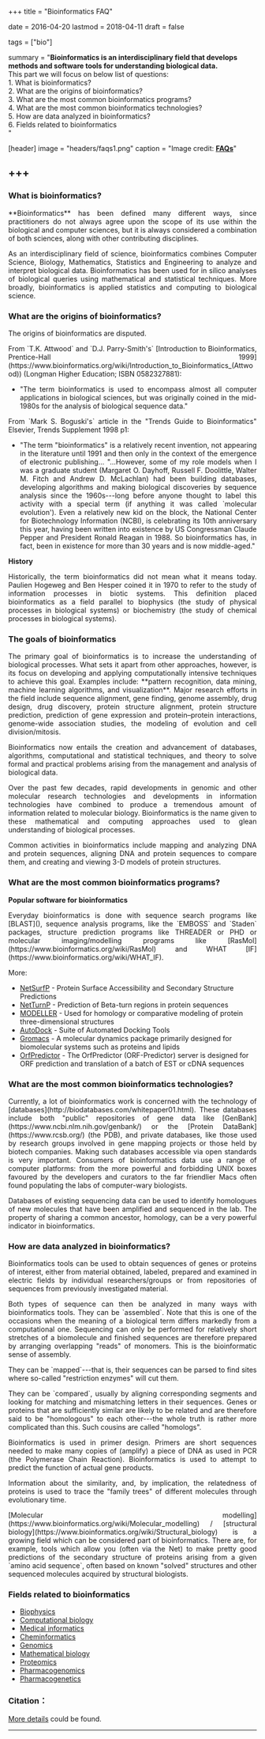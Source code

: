 +++
title = "Bioinformatics FAQ"

date = 2016-04-20
lastmod = 2018-04-11
draft = false

tags = ["bio"]

summary = "**Bioinformatics is an interdisciplinary field that develops methods and software tools for understanding biological data.** <br/>This part we will focus on below list of questions: <br/> 1. What is bioinformatics? <br/> 2. What are the origins of bioinformatics? <br/> 3. What are the most common bioinformatics programs? <br/> 4. What are the most common bioinformatics technologies? <br/> 5. How are data analyzed in bioinformatics? <br/> 6. Fields related to bioinformatics <br/> "

[header]
image = "headers/faqs1.png"
caption = "Image credit: [**FAQs**](http://animallawsource.org/faq/)"

+++
---
### What is bioinformatics?

<p align="justify">**Bioinformatics** has been defined many different ways, since practitioners do not always agree upon the scope of its use within the biological and computer sciences, but it is always considered a combination of both sciences, along with other contributing disciplines.

<p align="justify"> As an interdisciplinary field of science, bioinformatics combines Computer Science, Biology, Mathematics, Statistics and Engineering to analyze and interpret biological data. Bioinformatics has been used for in silico analyses of biological queries using mathematical and statistical techniques. More broadly, bioinformatics is applied statistics and computing to biological science.

### What are the origins of bioinformatics?

<p align="justify">The origins of bioinformatics are disputed.

<p align="justify">From `T.K. Attwood` and `D.J. Parry-Smith's` [Introduction to Bioinformatics, Prentice-Hall 1999](https://www.bioinformatics.org/wiki/Introduction_to_Bioinformatics_(Attwood)) (Longman Higher Education; ISBN 0582327881):

* <p align="justify">"The term bioinformatics is used to encompass almost all computer applications in biological sciences, but was originally coined in the mid-1980s for the analysis of biological sequence data."

<p align="justify">From `Mark S. Boguski's` article in the "Trends Guide to Bioinformatics" Elsevier, Trends Supplement 1998 p1:

* <p align="justify">"The term "bioinformatics" is a relatively recent invention, not appearing in the literature until 1991 and then only in the context of the emergence of electronic publishing... "...However, some of my role models when I was a graduate student (Margaret O. Dayhoff, Russell F. Doolittle, Walter M. Fitch and Andrew D. McLachlan) had been building databases, developing algorithms and making biological discoveries by sequence analysis since the 1960s---long before anyone thought to label this activity with a special term (if anything it was called `molecular evolution'). Even a relatively new kid on the block, the National Center for Biotechnology Information (NCBI), is celebrating its 10th anniversary this year, having been written into existence by US Congressman Claude Pepper and President Ronald Reagan in 1988. So bioinformatics has, in fact, been in existence for more than 30 years and is now middle-aged."

**History**

<p align="justify">Historically, the term bioinformatics did not mean what it means today. Paulien Hogeweg and Ben Hesper coined it in 1970 to refer to the study of information processes in biotic systems. This definition placed bioinformatics as a field parallel to biophysics (the study of physical processes in biological systems) or biochemistry (the study of chemical processes in biological systems).

### The goals of bioinformatics

<p align="justify">The primary goal of bioinformatics is to increase the understanding of biological processes. What sets it apart from other approaches, however, is its focus on developing and applying computationally intensive techniques to achieve this goal. Examples include: **pattern recognition, data mining, machine learning algorithms, and visualization**. Major research efforts in the field include sequence alignment, gene finding, genome assembly, drug design, drug discovery, protein structure alignment, protein structure prediction, prediction of gene expression and protein–protein interactions, genome-wide association studies, the modeling of evolution and cell division/mitosis.

<p align="justify">Bioinformatics now entails the creation and advancement of databases, algorithms, computational and statistical techniques, and theory to solve formal and practical problems arising from the management and analysis of biological data.

<p align="justify">Over the past few decades, rapid developments in genomic and other molecular research technologies and developments in information technologies have combined to produce a tremendous amount of information related to molecular biology. Bioinformatics is the name given to these mathematical and computing approaches used to glean understanding of biological processes.

<p align="justify">Common activities in bioinformatics include mapping and analyzing DNA and protein sequences, aligning DNA and protein sequences to compare them, and creating and viewing 3-D models of protein structures.

### What are the most common bioinformatics programs?

**Popular software for bioinformatics**

<p align="justify">Everyday bioinformatics is done with sequence search programs like [BLAST](), sequence analysis programs, like the `EMBOSS` and `Staden` packages, structure prediction programs like THREADER or PHD or molecular imaging/modelling programs like [RasMol](https://www.bioinformatics.org/wiki/RasMol) and WHAT [IF](https://www.bioinformatics.org/wiki/WHAT_IF).

More:

* [NetSurfP](http://www.cbs.dtu.dk/services/NetSurfP/) - Protein Surface Accessibility and Secondary Structure Predictions
* [NetTurnP](http://www.cbs.dtu.dk/services/NetTurnP/) - Prediction of Beta-turn regions in protein sequences
* [MODELLER](https://www.bioinformatics.org/wiki/MODELLER) - Used for homology or comparative modeling of protein three-dimensional structures
* [AutoDock](http://autodock.scripps.edu/) - Suite of Automated Docking Tools
* [Gromacs](http://www.gromacs.org/) - A molecular dynamics package primarily designed for biomolecular systems such as proteins and lipids
* [OrfPredictor](http://proteomics.ysu.edu/tools/OrfPredictor.html) - The OrfPredictor (ORF-Predictor) server is designed for ORF prediction and translation of a batch of EST or cDNA sequences

### What are the most common bioinformatics technologies?

<p align="justify">Currently, a lot of bioinformatics work is concerned with the technology of [databases](http://biodatabases.com/whitepaper01.html). These databases include both "public" repositories of gene data like [GenBank](https://www.ncbi.nlm.nih.gov/genbank/) or the [Protein DataBank](https://www.rcsb.org/) (the PDB), and private databases, like those used by research groups involved in gene mapping projects or those held by biotech companies. Making such databases accessible via open standards is very important. Consumers of bioinformatics data use a range of computer platforms: from the more powerful and forbidding UNIX boxes favoured by the developers and curators to the far friendlier Macs often found populating the labs of computer-wary biologists.

<p align="justify">Databases of existing sequencing data can be used to identify homologues of new molecules that have been amplified and sequenced in the lab. The property of sharing a common ancestor, homology, can be a very powerful indicator in bioinformatics.

### How are data analyzed in bioinformatics?

<p align="justify">Bioinformatics tools can be used to obtain sequences of genes or proteins of interest, either from material obtained, labeled, prepared and examined in electric fields by individual researchers/groups or from repositories of sequences from previously investigated material.

<p align="justify">Both types of sequence can then be analyzed in many ways with bioinformatics tools. They can be `assembled`. Note that this is one of the occasions when the meaning of a biological term differs markedly from a computational one. Sequencing can only be performed for relatively short stretches of a biomolecule and finished sequences are therefore prepared by arranging overlapping "reads" of monomers. This is the bioinformatic sense of assembly.

<p align="justify">They can be `mapped`---that is, their sequences can be parsed to find sites where so-called "restriction enzymes" will cut them.

<p align="justify">They can be `compared`, usually by aligning corresponding segments and looking for matching and mismatching letters in their sequences. Genes or proteins that are sufficiently similar are likely to be related and are therefore said to be "homologous" to each other---the whole truth is rather more complicated than this. Such cousins are called "homologs".

<p align="justify">Bioinformatics is used in primer design. Primers are short sequences needed to make many copies of (amplify) a piece of DNA as used in PCR (the Polymerase Chain Reaction). Bioinformatics is used to attempt to predict the function of actual gene products.

<p align="justify">Information about the similarity, and, by implication, the relatedness of proteins is used to trace the "family trees" of different molecules through evolutionary time.

<p align="justify">[Molecular modelling](https://www.bioinformatics.org/wiki/Molecular_modelling) / [structural biology](https://www.bioinformatics.org/wiki/Structural_biology) is a growing field which can be considered part of bioinformatics. There are, for example, tools which allow you (often via the Net) to make pretty good predictions of the secondary structure of proteins arising from a given `amino acid sequence`, often based on known "solved" structures and other sequenced molecules acquired by structural biologists.

### Fields related to bioinformatics

* [Biophysics](https://www.bioinformatics.org/wiki/Biophysics)
* [Computational biology](https://www.bioinformatics.org/wiki/Computational_biology)
* [Medical informatics](https://www.bioinformatics.org/wiki/Medical_informatics)
* [Cheminformatics](https://www.bioinformatics.org/wiki/Cheminformatics)
* [Genomics](https://www.bioinformatics.org/wiki/Genomics)
* [Mathematical biology](https://www.bioinformatics.org/wiki/Mathematical_biology)
* [Proteomics](https://www.bioinformatics.org/wiki/Proteomics)
* [Pharmacogenomics](https://www.bioinformatics.org/wiki/Pharmacogenomics)
* [Pharmacogenetics](https://www.bioinformatics.org/wiki/Pharmacogenetics)

### Citation： 

[More details](https://www.bioinformatics.org/wiki/Bioinformatics_FAQ) could be found.


---